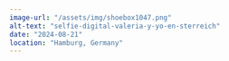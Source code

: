 ```yaml
---
image-url: "/assets/img/shoebox1047.png"
alt-text: "selfie-digital-valeria-y-yo-en-sterreich"
date: "2024-08-21"
location: "Hamburg, Germany"
---
```


